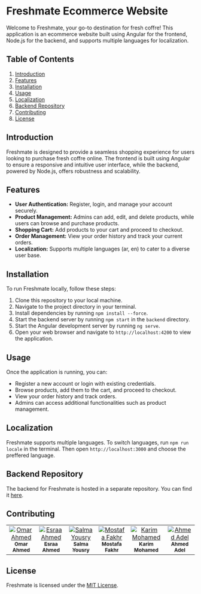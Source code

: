 # Freshmate Ecommerce Website

Welcome to Freshmate, your go-to destination for fresh coffre! This application is an ecommerce website built using Angular for the frontend, Node.js for the backend, and supports multiple languages for localization.

## Table of Contents

1. [Introduction](#introduction)
2. [Features](#features)
3. [Installation](#installation)
4. [Usage](#usage)
5. [Localization](#localization)
6. [Backend Repository](#backend-repository)
7. [Contributing](#contributing)
8. [License](#license)

## Introduction

Freshmate is designed to provide a seamless shopping experience for users looking to purchase fresh coffre online. The frontend is built using Angular to ensure a responsive and intuitive user interface, while the backend, powered by Node.js, offers robustness and scalability.

## Features

- **User Authentication:** Register, login, and manage your account securely.
- **Product Management:** Admins can add, edit, and delete products, while users can browse and purchase products.
- **Shopping Cart:** Add products to your cart and proceed to checkout.
- **Order Management:** View your order history and track your current orders.
- **Localization:** Supports multiple languages (ar, en) to cater to a diverse user base.

## Installation

To run Freshmate locally, follow these steps:

1. Clone this repository to your local machine.
2. Navigate to the project directory in your terminal.
3. Install dependencies by running `npm install --force`.
4. Start the backend server by running `npm start` in the `backend` directory.
5. Start the Angular development server by running `ng serve`.
6. Open your web browser and navigate to `http://localhost:4200` to view the application.

## Usage

Once the application is running, you can:

- Register a new account or login with existing credentials.
- Browse products, add them to the cart, and proceed to checkout.
- View your order history and track orders.
- Admins can access additional functionalities such as product management.

## Localization

Freshmate supports multiple languages. To switch languages, run `npm run locale` in the terminal. Then open `http://localhost:3000` and choose the preffered language.

## Backend Repository

The backend for Freshmate is hosted in a separate repository. You can find it [here](https://github.com/omar-a-eid/freshmate_back).

## Contributing

<table>
  <tbody>
    <tr>
<td align="center" valign="top" width="14.28%"><a href="https://github.com/omar-a-eid"><img src="https://avatars.githubusercontent.com/u/103126348?v=4" alt="Omar Ahmed"/><br /><sub><b>Omar Ahmed</b></sub></a></td>
<td align="center" valign="top" width="14.28%"><a href="https://github.com/esraaeliba"><img src="https://avatars.githubusercontent.com/u/130110027?v=4" alt="Esraa Ahmed"/><br /><sub><b>Esraa Ahmed</b></sub></a></td>
<td align="center" valign="top" width="14.28%"><a href="https://github.com/SalmaYousry01"><img src="https://avatars.githubusercontent.com/u/112441530?v=4" alt="Salma Yousry"/><br /><sub><b>Salma Yousry</b></sub></a></td>
<td align="center" valign="top" width="14.28%"><a href="https://github.com/mostafa-fakhr"><img src="https://avatars.githubusercontent.com/u/153079695?v=4" alt="Mostafa Fakhr"/><br /><sub><b>Mostafa Fakhr</b></sub></a></td>
<td align="center" valign="top" width="14.28%"><a href="https://github.com/KarimMohamedDesouki"><img src="https://avatars.githubusercontent.com/u/153070580?v=4" alt="Karim Mohamed"/><br /><sub><b>Karim Mohamed</b></sub></a></td>
<td align="center" valign="top" width="14.28%"><a href="https://github.com/vodz1"><img src="https://avatars.githubusercontent.com/u/147009800?v=4" alt="Ahmed Adel"/><br /><sub><b>Ahmed Adel</b></sub></a></td>
    </tr>
  </tbody>
</table>

## License

Freshmate is licensed under the [MIT License](LICENSE).
